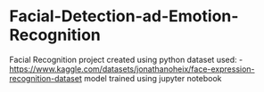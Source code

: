 # Facial-Detection-ad-Emotion-Recognition
Facial Recognition project created using python 
dataset used: - https://www.kaggle.com/datasets/jonathanoheix/face-expression-recognition-dataset
model trained using jupyter notebook
